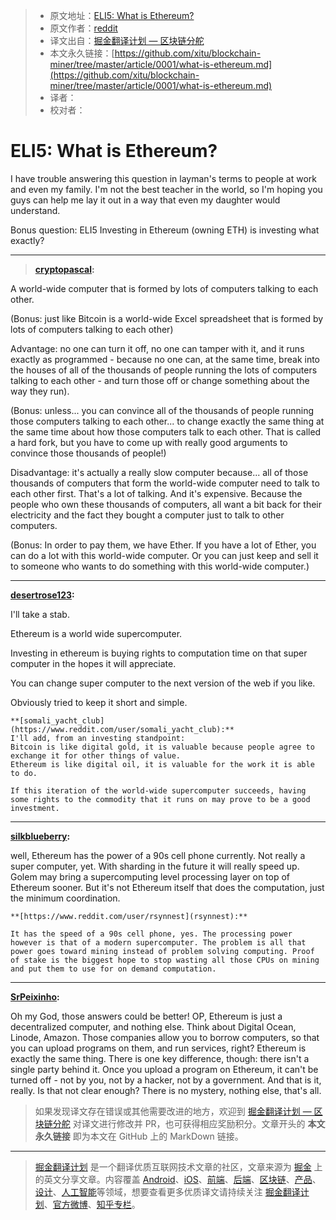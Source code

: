 > * 原文地址：[ELI5: What is Ethereum?](https://www.reddit.com/r/ethereum/comments/60hhjm/eli5_what_is_ethereum/)
> * 原文作者：[reddit](https://www.reddit.com/r/ethereum/comments/60hhjm/eli5_what_is_ethereum/)
> * 译文出自：[掘金翻译计划 — 区块链分舵](https://github.com/xitu/blockchain-miner)
> * 本文永久链接：[https://github.com/xitu/blockchain-miner/tree/master/article/0001/what-is-ethereum.md](https://github.com/xitu/blockchain-miner/tree/master/article/0001/what-is-ethereum.md)
> * 译者：
> * 校对者：

# ELI5: What is Ethereum?

I have trouble answering this question in layman's terms to people at work and even my family. I'm not the best teacher in the world, so I'm hoping you guys can help me lay it out in a way that even my daughter would understand.

Bonus question: ELI5 Investing in Ethereum (owning ETH) is investing what exactly?

---

> **[cryptopascal](https://www.reddit.com/user/cryptopascal):**

A world-wide computer that is formed by lots of computers talking to each other.

(Bonus: just like Bitcoin is a world-wide Excel spreadsheet that is formed by lots of computers talking to each other)

Advantage: no one can turn it off, no one can tamper with it, and it runs exactly as programmed - because no one can, at the same time, break into the houses of all of the thousands of people running the lots of computers talking to each other - and turn those off or change something about the way they run).

(Bonus: unless... you can convince all of the thousands of people running those computers talking to each other... to change exactly the same thing at the same time about how those computers talk to each other. That is called a hard fork, but you have to come up with really good arguments to convince those thousands of people!)

Disadvantage: it's actually a really slow computer because... all of those thousands of computers that form the world-wide computer need to talk to each other first. That's a lot of talking. And it's expensive. Because the people who own these thousands of computers, all want a bit back for their electricity and the fact they bought a computer just to talk to other computers.

(Bonus: In order to pay them, we have Ether. If you have a lot of Ether, you can do a lot with this world-wide computer. Or you can just keep and sell it to someone who wants to do something with this world-wide computer.)

---

**[desertrose123](https://www.reddit.com/user/desertrose123):**

I'll take a stab.

Ethereum is a world wide supercomputer.

Investing in ethereum is buying rights to computation time on that super computer in the hopes it will appreciate.

You can change super computer to the next version of the web if you like.

Obviously tried to keep it short and simple.

    **[somali_yacht_club](https://www.reddit.com/user/somali_yacht_club):**
    I'll add, from an investing standpoint:
    Bitcoin is like digital gold, it is valuable because people agree to exchange it for other things of value.
    Ethereum is like digital oil, it is valuable for the work it is able to do.

    If this iteration of the world-wide supercomputer succeeds, having some rights to the commodity that it runs on may prove to be a good investment.

---

**[silkblueberry](https://www.reddit.com/user/silkblueberry):**

well, Ethereum has the power of a 90s cell phone currently. Not really a super computer, yet. With sharding in the future it will really speed up. Golem may bring a supercomputing level processing layer on top of Ethereum sooner. But it's not Ethereum itself that does the computation, just the minimum coordination.

    **[https://www.reddit.com/user/rsynnest](rsynnest):**

    It has the speed of a 90s cell phone, yes. The processing power however is that of a modern supercomputer. The problem is all that power goes toward mining instead of problem solving computing. Proof of stake is the biggest hope to stop wasting all those CPUs on mining and put them to use for on demand computation.

---

**[SrPeixinho](https://www.reddit.com/user/SrPeixinho):**

Oh my God, those answers could be better! OP, Ethereum is just a decentralized computer, and nothing else. Think about Digital Ocean, Linode, Amazon. Those companies allow you to borrow computers, so that you can upload programs on them, and run services, right? Ethereum is exactly the same thing. There is one key difference, though: there isn't a single party behind it. Once you upload a program on Ethereum, it can't be turned off - not by you, not by a hacker, not by a government. And that is it, really. Is that not clear enough? There is no mystery, nothing else, that's all.

> 如果发现译文存在错误或其他需要改进的地方，欢迎到 [掘金翻译计划 — 区块链分舵](https://github.com/xitu/blockchain-miner) 对译文进行修改并 PR，也可获得相应奖励积分。文章开头的 **本文永久链接** 即为本文在 GitHub 上的 MarkDown 链接。


---

> [掘金翻译计划](https://github.com/xitu/gold-miner) 是一个翻译优质互联网技术文章的社区，文章来源为 [掘金](https://juejin.im) 上的英文分享文章。内容覆盖 [Android](https://github.com/xitu/gold-miner#android)、[iOS](https://github.com/xitu/gold-miner#ios)、[前端](https://github.com/xitu/gold-miner#前端)、[后端](https://github.com/xitu/gold-miner#后端)、[区块链](https://github.com/xitu/gold-miner#区块链)、[产品](https://github.com/xitu/gold-miner#产品)、[设计](https://github.com/xitu/gold-miner#设计)、[人工智能](https://github.com/xitu/gold-miner#人工智能)等领域，想要查看更多优质译文请持续关注 [掘金翻译计划](https://github.com/xitu/gold-miner)、[官方微博](http://weibo.com/juejinfanyi)、[知乎专栏](https://zhuanlan.zhihu.com/juejinfanyi)。
